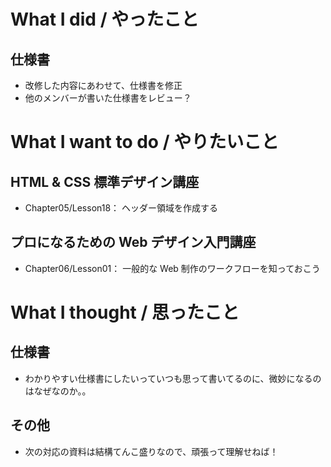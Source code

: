 # What I did / やったこと
## 仕様書
- 改修した内容にあわせて、仕様書を修正
- 他のメンバーが書いた仕様書をレビュー？

# What I want to do / やりたいこと
## HTML & CSS 標準デザイン講座
- Chapter05/Lesson18： ヘッダー領域を作成する

## プロになるための Web デザイン入門講座
- Chapter06/Lesson01： 一般的な Web 制作のワークフローを知っておこう

# What I thought / 思ったこと
## 仕様書
- わかりやすい仕様書にしたいっていつも思って書いてるのに、微妙になるのはなぜなのか。。

## その他
- 次の対応の資料は結構てんこ盛りなので、頑張って理解せねば！
